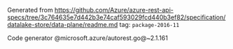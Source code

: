Generated from https://github.com/Azure/azure-rest-api-specs/tree/3c764635e7d442b3e74caf593029fcd440b3ef82/specification/datalake-store/data-plane/readme.md tag: `package-2016-11`

Code generator @microsoft.azure/autorest.go@~2.1.161

